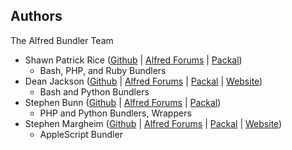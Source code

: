 ## Authors

The Alfred Bundler Team

* Shawn Patrick Rice ([Github](https://github.com/shawnrice) | [Alfred Forums](http://www.alfredforum.com/user/1041-shawn-rice/) | [Packal](http://www.packal.org/users/shawn-patrick-rice))
  * Bash, PHP, and Ruby Bundlers
* Dean Jackson ([Github](https://github.com/deanishe) | [Alfred Forums](http://www.alfredforum.com/user/5235-deanishe/) | [Packal](http://www.packal.org/users/deanishe) | [Website](http://www.deanishe.net/))
  * Bash and Python Bundlers
* Stephen Bunn ([Github](https://github.com/Ritashugisha) | [Alfred Forums](http://www.alfredforum.com/user/5520-ritashugisha/) | [Packal](http://www.packal.org/users/ritashugisha))
  * PHP and Python Bundlers, Wrappers
* Stephen Margheim ([Github](https://github.com/smargh) | [Alfred Forums](http://www.alfredforum.com/user/4103-smarg19/) | [Packal](http://www.packal.org/users/hackademic) | [Website](http://hackademic.postach.io/))
  * AppleScript Bundler